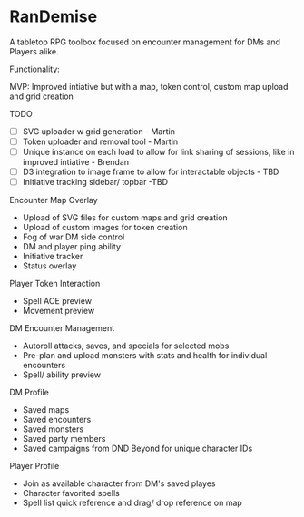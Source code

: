 # RanDemise
A tabletop RPG toolbox focused on encounter management for DMs and Players alike.

Functionality:

MVP: Improved intiative but with a map, token control, custom map upload and grid creation

TODO
- [ ] SVG uploader w grid generation - Martin
- [ ] Token uploader and removal tool - Martin
- [ ] Unique instance on each load to allow for link sharing of sessions, like in improved intiative - Brendan
- [ ] D3 integration to image frame to allow for interactable objects - TBD
- [ ] Initiative tracking sidebar/ topbar -TBD

Encounter Map Overlay
- Upload of SVG files for custom maps and grid creation
- Upload of custom images for token creation
- Fog of war DM side control
- DM and player ping ability
- Initiative tracker
-  Status overlay

Player Token Interaction
- Spell AOE preview
- Movement preview

DM Encounter Management
- Autoroll attacks, saves, and specials for selected mobs
-  Pre-plan and upload monsters with stats and health for individual encounters
-  Spell/ ability preview

DM Profile
-  Saved maps
-  Saved encounters
- Saved monsters
-  Saved party members
- Saved campaigns from DND Beyond for unique character IDs

Player Profile
- Join as available character from DM's saved playes
- Character favorited spells
- Spell list quick reference and drag/ drop reference on map

